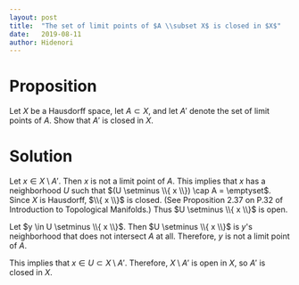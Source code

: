 ```yaml
---
layout: post
title:  "The set of limit points of $A \\subset X$ is closed in $X$"
date:   2019-08-11
author: Hidenori
---
```


# Proposition
Let $X$ be a Hausdorff space, let $A \subset X$, and let $A'$ denote the set of limit points of $A$.
Show that $A'$ is closed in $X$.

# Solution
Let $x \in X \setminus A'$.
Then $x$ is not a limit point of $A$.
This implies that $x$ has a neighborhood $U$ such that $(U \setminus \\{ x \\}) \cap A = \emptyset$.
Since $X$ is Hausdorff, $\\{ x \\}$ is closed.
(See Proposition 2.37 on P.32 of Introduction to Topological Manifolds.)
Thus $U \setminus \\{ x \\}$ is open.

Let $y \in U \setminus \\{ x \\}$.
Then $U \setminus \\{ x \\}$ is $y$'s neighborhood that does not intersect $A$ at all.
Therefore, $y$ is not a limit point of $A$.

This implies that $x \in U \subset X \setminus A'$.
Therefore, $X \setminus A'$ is open in $X$, so $A'$ is closed in $X$.


